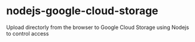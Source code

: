 nodejs-google-cloud-storage
===========================

Upload directorly from the browser to Google Cloud Storage using Nodejs to control access
